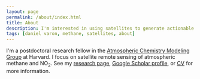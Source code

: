 ```yaml
---
layout: page
permalink: /about/index.html
title: About
description: I'm interested in using satellites to generate actionable information about the environment.
tags: [daniel varon, methane, satellites, about]
---
```


I'm a postdoctoral research fellow in the [Atmospheric Chemistry Modeling Group](http://acmg.seas.harvard.edu/) at Harvard. I focus on satellite remote sensing of atmospheric methane and NO<sub>2</sub>. See my <a href="{{ site.url }}/research">research page</a>, [Google Scholar profile](https://scholar.google.com/citations?user=9rXfafMAAAAJ&hl=en&oi=ao), or <a href="{{ site.url }}/daniel_varon_cv.pdf">CV</a> for more information.